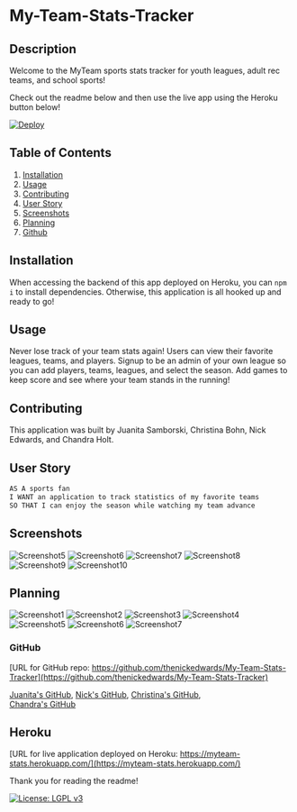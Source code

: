# My-Team-Stats-Tracker

## Description

Welcome to the MyTeam sports stats tracker for youth leagues, adult rec teams, and school sports!

Check out the readme below and then use the live app using the Heroku button below!

[![Deploy](https://www.herokucdn.com/deploy/button.svg)](https://myteam-stats.herokuapp.com/)

## Table of Contents

1. [Installation](#installation)
2. [Usage](#usage)
3. [Contributing](#contributing)
4. [User Story](#user-story)
5. [Screenshots](#screenshots)
6. [Planning](#Planning)
7. [Github](#github)

## Installation

When accessing the backend of this app deployed on Heroku, you can `npm i` to install dependencies. Otherwise, this application is all hooked up and ready to go!

## Usage

Never lose track of your team stats again! Users can view their favorite leagues, teams, and players. Signup to be an admin of your own league so you can add players, teams, leagues, and select the season. Add games to keep score and see where your team stands in the running!

## Contributing

This application was built by Juanita Samborski, Christina Bohn, Nick Edwards, and Chandra Holt.

## User Story

```md
AS A sports fan
I WANT an application to track statistics of my favorite teams
SO THAT I can enjoy the season while watching my team advance
```

## Screenshots

![Screenshot5](./planning/login.png)
![Screenshot6](./planning/homepage.png)
![Screenshot7](./planning/leagues.png)
![Screenshot8](./planning/league.png)
![Screenshot9](./planning/teams.png)
![Screenshot10](./planning/add.png)

## Planning

![Screenshot1](./planning/models-data_doodles.jpg)
![Screenshot2](./planning/diagram1.png)
![Screenshot3](./planning/diagram2.svg)
![Screenshot4](./planning/model-structure.png)
![Screenshot5](./planning/asana-inprogress.png)
![Screenshot6](./planning/design-draft.png)
![Screenshot7](./planning/design-final.png)

### GitHub
[URL for GitHub repo: https://github.com/thenickedwards/My-Team-Stats-Tracker](https://github.com/thenickedwards/My-Team-Stats-Tracker)

[Juanita's GitHub](https://www.github.com/jsamborski310),
[Nick's GitHub](https://www.github.com/thenickedwards),
[Christina's GitHub](https://www.github.com/ChristinaBohn),  
[Chandra's GitHub](https://www.github.com/chandrapanda)

## Heroku
[URL for live application deployed on Heroku: https://myteam-stats.herokuapp.com/](https://myteam-stats.herokuapp.com/)


Thank you for reading the readme!

[![License: LGPL v3](https://img.shields.io/badge/License-LGPL_v3-brightgreen.svg)](https://www.gnu.org/licenses/lgpl-3.0)